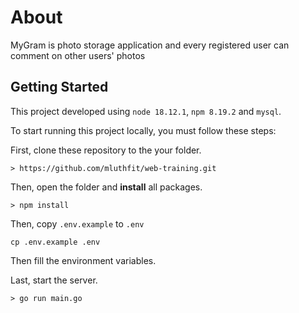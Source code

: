 # About

MyGram is photo storage application and every registered user can comment on other users' photos

## Getting Started

This project developed using `node 18.12.1`, `npm 8.19.2` and `mysql`.

To start running this project locally, you must follow these steps:

First, clone these repository to the your folder.

```
> https://github.com/mluthfit/web-training.git
```

Then, open the folder and **install** all packages.

```
> npm install
```

Then, copy `.env.example` to `.env`

```
cp .env.example .env
```

Then fill the environment variables.

Last, start the server.

```
> go run main.go
```
